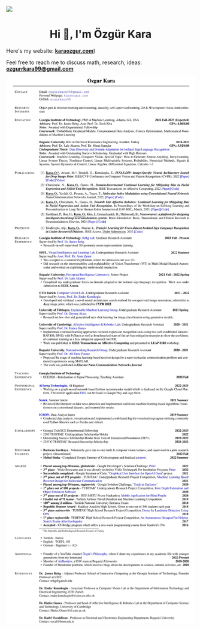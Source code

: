 ![](https://komarev.com/ghpvc/?username=ozgurkara99)

<h1 align="center">Hi 👋, I'm Özgür Kara</h1>

Here's my website: [**karaozgur.com**](https://www.karaozgur.com))

Feel free to reach me to discuss math, research, ideas: **ozgurrkara99@gmail.com**

![](https://github.com/ozgurkara99/ozgurkara99/blob/main/resume/resume-1.jpg?raw=true)
![](https://github.com/ozgurkara99/ozgurkara99/blob/main/resume/resume-2.jpg?raw=true)
![](https://github.com/ozgurkara99/ozgurkara99/blob/main/resume/resume-3.jpg?raw=true)




<!--
**ozgurkara99/ozgurkara99** is a ✨ _special_ ✨ repository because its `README.md` (this file) appears on your GitHub profile.

Here are some ideas to get you started:

- 🔭 I’m currently working on ...
- 🌱 I’m currently learning ...
- 👯 I’m looking to collaborate on ...
- 🤔 I’m looking for help with ...
- 💬 Ask me about ...
- 📫 How to reach me: ...
- 😄 Pronouns: ...
- ⚡ Fun fact: ...
-->
